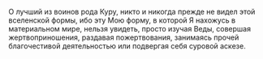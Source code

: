 О лучший из воинов рода Куру, никто и никогда прежде не видел этой вселенской формы, ибо эту Мою форму, в которой Я нахожусь в материальном мире, нельзя увидеть, просто изучая Веды, совершая жертвоприношения, раздавая пожертвования, занимаясь прочей благочестивой деятельностью или подвергая себя суровой аскезе.